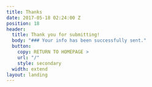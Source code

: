 ```yaml
---
title: Thanks
date: 2017-05-18 02:24:00 Z
position: 18
header:
  title: Thank you for submitting!
  body: "### Your info has been successfully sent."
  button:
    copy: RETURN TO HOMEPAGE >
    url: "/"
    style: secondary
  width: extend
layout: landing
---
```


